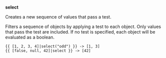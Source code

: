 **select**

Creates a new sequence of values that pass a test.

Filters a sequence of objects by applying a test to each object.
Only values that pass the test are included.
If no test is specified, each object will be evaluated as a boolean.

```jinja
{{ [1, 2, 3, 4]|select("odd") }} -> [1, 3]
{{ [false, null, 42]|select }} -> [42]
```

